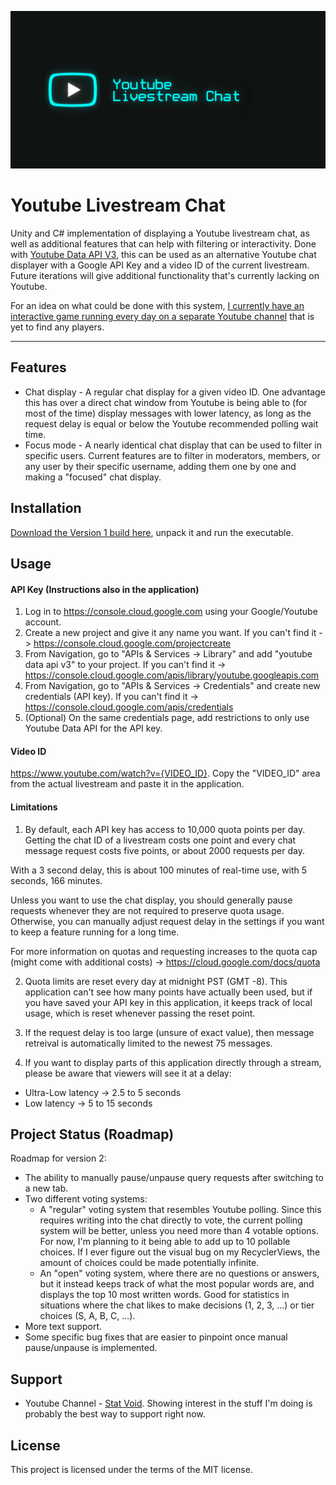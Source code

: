 ![](YTBanner.png)

# Youtube Livestream Chat

Unity and C# implementation of displaying a Youtube livestream chat, as well as additional features that can help with filtering or interactivity. Done with [Youtube Data API V3](https://developers.google.com/youtube/v3/), this can be used as an alternative Youtube chat displayer with a Google API Key and a video ID of the current livestream. Future iterations will give additional functionality that's currently lacking on Youtube.

For an idea on what could be done with this system, [I currently have an interactive game running every day on a separate Youtube channel](https://www.youtube.com/channel/UCRcljlI4ACjc5VWZVr4WdnA) that is yet to find any players.

***

## Features
- Chat display - A regular chat display for a given video ID. One advantage this has over a direct chat window from Youtube is being able to (for most of the time) display messages with lower latency, as long as the request delay is equal or below the Youtube recommended polling wait time.
- Focus mode - A nearly identical chat display that can be used to filter in specific users. Current features are to filter in moderators, members, or any user by their specific username, adding them one by one and making a "focused" chat display.

## Installation
[Download the Version 1 build here](https://github.com/stat-void/Youtube-Livestream-Chat/releases/download/V1/Youtube-Livestream-Chat-V1.zip), unpack it and run the executable.

## Usage

#### API Key (Instructions also in the application)
1. Log in to https://console.cloud.google.com using your Google/Youtube account.
2. Create a new project and give it any name you want. If you can't find it -> https://console.cloud.google.com/projectcreate
3. From Navigation, go to "APIs & Services -> Library" and add "youtube data api v3" to your project. If you can't find it -> https://console.cloud.google.com/apis/library/youtube.googleapis.com
4. From Navigation, go to "APIs & Services -> Credentials" and create new credentials (API key). If you can't find it -> https://console.cloud.google.com/apis/credentials
5. (Optional) On the same credentials page, add restrictions to only use Youtube Data API for the API key.

#### Video ID
https://www.youtube.com/watch?v={VIDEO_ID}. Copy the "VIDEO_ID" area from the actual livestream and paste it in the application.

#### Limitations
1. By default, each API key has access to 10,000 quota points per day. Getting the chat ID of a livestream costs one point and every chat message request costs five points, or about 2000 requests per day.

With a 3 second delay, this is about 100 minutes of real-time use, with 5 seconds, 166 minutes. 

Unless you want to use the chat display, you should generally pause requests whenever they are not required to preserve quota usage. Otherwise, you can manually adjust request delay in the settings if you want to keep a feature running for a long time.

For more information on quotas and requesting increases to the quota cap (might come with additional costs) -> https://cloud.google.com/docs/quota

2. Quota limits are reset every day at midnight PST (GMT -8). This application can't see how many points have actually been used, but if you have saved your API key in this application, it keeps track of local usage, which is reset whenever passing the reset point.

3. If the request delay is too large (unsure of exact value), then message retreival is automatically limited to the newest 75 messages.

4. If you want to display parts of this application directly through a stream, please be aware that viewers will see it at a delay:

* Ultra-Low latency -> 2.5 to 5 seconds
* Low latency -> 5 to 15 seconds

## Project Status (Roadmap)

Roadmap for version 2:
- The ability to manually pause/unpause query requests after switching to a new tab.
- Two different voting systems:
    - A "regular" voting system that resembles Youtube polling. Since this requires writing into the chat directly to vote, the current polling system will be better, unless you need more than 4 votable options. For now, I'm planning to it being able to add up to 10 pollable choices. If I ever figure out the visual bug on my RecyclerViews, the amount of choices could be made potentially infinite.
    - An "open" voting system, where there are no questions or answers, but it instead keeps track of what the most popular words are, and displays the top 10 most written words. Good for statistics in situations where the chat likes to make decisions (1, 2, 3, ...) or tier choices (S, A, B, C, ...).
- More text support.
- Some specific bug fixes that are easier to pinpoint once manual pause/unpause is implemented.

## Support
- Youtube Channel - [Stat Void](https://www.youtube.com/channel/UCRcljlI4ACjc5VWZVr4WdnA). Showing interest in the stuff I'm doing is probably the best way to support right now.

## License
This project is licensed under the terms of the MIT license.


